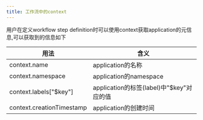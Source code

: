 ```yaml
---
title: 工作流中的context
---
```

用户在定义workflow step definition时可以使用context获取application的元信息,可以获取到的信息如下

|用法|含义|
|---|---|
|context.name|application的名称|
|context.namespace|application的namespace|
|context.labels["$key"]|application的标签(label)中"$key"对应的值|
|context.creationTimestamp|application的创建时间|
